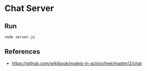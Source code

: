 # Chat Server

## Run
```
node server.js
```

## References
- https://github.com/wikibook/nodejs-in-action/tree/master/2/chat